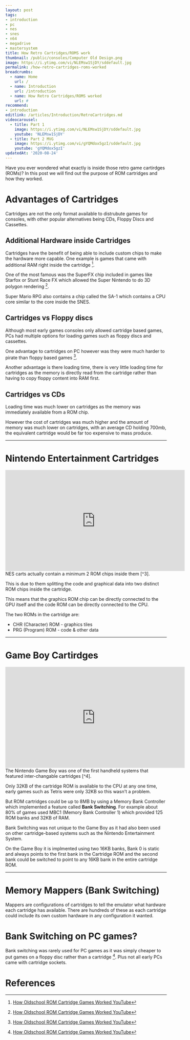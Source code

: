 ```yaml
---
layout: post
tags: 
- introduction
- pc
- nes
- snes
- n64
- megadrive
- mastersystem
title: How Retro Cartridges/ROMS work
thumbnail: /public/consoles/Computer Old Design.png
image: https://i.ytimg.com/vi/NLEMsw1SjDY/sddefault.jpg
permalink: /how-retro-cartridges-roms-worked
breadcrumbs:
  - name: Home
    url: /
  - name: Introduction
    url: /introduction
  - name: How Retro Cartridges/ROMS worked
    url: #
recommend: 
- introduction
editlink: /articles/Introduction/RetroCartridges.md
videocarousel:
  - title: Part 1
    image: https://i.ytimg.com/vi/NLEMsw1SjDY/sddefault.jpg
    youtube: 'NLEMsw1SjDY'
  - title: Part 2 MVG
    image: https://i.ytimg.com/vi/gYQMdox5gzI/sddefault.jpg
    youtube: 'gYQMdox5gzI'
updatedAt: '2020-08-24'
---
```

Have you ever wondered what exactly is inside those retro game cartirdges (ROMs)? In this post we will find out the purpose of ROM cartridges and how they worked.

# Advantages of Cartridges
Cartridges are not the only format available to distrubute games for consoles, with other popular alternatives being CDs, Floppy Discs and Cassettes.

## Additional Hardware inside Cartridges
Cartridges have the benefit of being able to include custom chips to make the hardware more capable. One example is games that came with additional RAM right inside the cartridge [^1].

One of the most famous was the SuperFX chip included in games like Starfox or Stunt Race FX which allowed the Super Nintendo to do 3D polygon rendering [^1].

Super Mario RPG also contains a chip called the SA-1 which contains a CPU core similar to the core inside the SNES.

## Cartridges vs Floppy discs
Although most early games consoles only allowed cartridge based games, PCs had multiple options for loading games such as floppy discs and cassettes.

One advantage to cartridges on PC however was they were much harder to pirate than floppy based games [^1].

Another advantage is there loading time, there is very little loading time for cartridges as the memory is directly read from the cartridge rather than having to copy floppy content into RAM first.

## Cartridges vs CDs

Loading time was much lower on cartridges as the memory was immediately available from a ROM chip.

However the cost of cartridges was much higher and the amount of memory was much lower on cartridges, with an average CD holding 700mb, the equivalent cartridge would be far too expensive to mass produce.

---
# Nintendo Entertainment Cartridges
<iframe width="560" height="315" src="https://www.youtube.com/embed/ZB7-VZg8q58" frameborder="0" allow="accelerometer; autoplay; encrypted-media; gyroscope; picture-in-picture" allowfullscreen></iframe>
NES carts actually contain a minimum 2 ROM chips inside them [^3]. 

This is due to them splitting the code and graphical data into two distinct ROM chips inside the cartridge.

This means that the graphics ROM chip can be directly connected to the GPU itself and the code ROM can be directly connected to the CPU.

The two ROMs in the cartridge are:
* CHR (Character) ROM - graphics tiles
* PRG (Program) ROM - code & other data

---
# Game Boy Cartirdges
<iframe width="560" height="315" src="https://www.youtube.com/embed/gYQMdox5gzI" frameborder="0" allow="accelerometer; autoplay; encrypted-media; gyroscope; picture-in-picture" allowfullscreen></iframe>
The Nintendo Game Boy was one of the first handheld systems that featured inter-changable cartridges [^4]. 

Only 32KB of the cartridge ROM is available to the CPU at any one time, early games such as Tetris were only 32KB so this wasn't a problem. 

But ROM cartridges could be up to 8MB by using a Memory Bank Controller which implemented a feature called **Bank Switching**. For example about 80% of games used MBC1 (Memory Bank Controller 1) which provided 125 ROM banks and 32KB of RAM.

Bank Switching was not unique to the Game Boy as it had also been used on other cartridge-based systems such as the Nintendo Entertainment System.

On the Game Boy it is implmented using two 16KB banks, Bank 0 is static and always points to the first bank in the Cartridge ROM and the second bank could be switched to point to any 16KB bank in the entire cartridge ROM.

---
# Memory Mappers (Bank Switching)
Mappers are configurations of cartridges to tell the emulator what hardware each cartridge has available. There are hundreds of these as each cartridge could include its own custom hardware in any configuration it wanted.

# Bank Switching on PC games?
Bank switching was rarely used for PC games as it was simply cheaper to put games on a floppy disc rather than a cartridge [^1]. Plus not all early PCs came with cartridge sockets.


# References
[^1]: [How Oldschool ROM Cartridge Games Worked YouTube](https://www.youtube.com/watch?v=NLEMsw1SjDY)
[^2]: [How old school cassette tape drives worked](https://www.youtube.com/watch?v=_9SM9lG47Ew)
[^3]: [Why does an NES cartridge have two ROM chips inside? YouTube](https://www.youtube.com/watch?v=ZB7-VZg8q58)
[^4]: [How Cartridges worked on the Nintendo Game Boy MVG YouTube](https://www.youtube.com/watch?v=gYQMdox5gzI)
